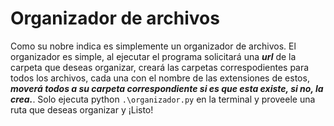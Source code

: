 # Organizador de archivos

Como su nobre indica es simplemente un organizador de archivos.
El organizador es simple, al ejecutar el programa solicitará una **_url_** de la carpeta que deseas organizar, creará las carpetas correspodientes para todos los archivos, cada una con el nombre de las extensiones de estos, **_moverá todos a su carpeta correspondiente si es que esta existe, si no, la crea._**.
Solo ejecuta python `.\organizador.py` en la terminal y proveele una ruta que deseas organizar y ¡Listo!
